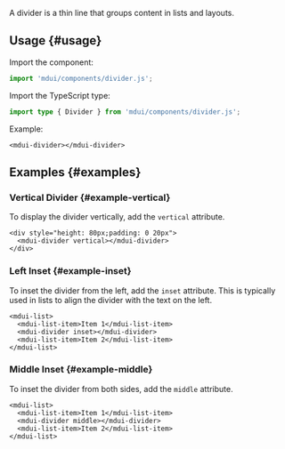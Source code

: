 A divider is a thin line that groups content in lists and layouts.

## Usage {#usage}

Import the component:

```js
import 'mdui/components/divider.js';
```

Import the TypeScript type:

```ts
import type { Divider } from 'mdui/components/divider.js';
```

Example:

```html,example
<mdui-divider></mdui-divider>
```

## Examples {#examples}

### Vertical Divider {#example-vertical}

To display the divider vertically, add the `vertical` attribute.

```html,example,expandable
<div style="height: 80px;padding: 0 20px">
  <mdui-divider vertical></mdui-divider>
</div>
```

### Left Inset {#example-inset}

To inset the divider from the left, add the `inset` attribute. This is typically used in lists to align the divider with the text on the left.

```html,example,expandable
<mdui-list>
  <mdui-list-item>Item 1</mdui-list-item>
  <mdui-divider inset></mdui-divider>
  <mdui-list-item>Item 2</mdui-list-item>
</mdui-list>
```

### Middle Inset {#example-middle}

To inset the divider from both sides, add the `middle` attribute.

```html,example,expandable
<mdui-list>
  <mdui-list-item>Item 1</mdui-list-item>
  <mdui-divider middle></mdui-divider>
  <mdui-list-item>Item 2</mdui-list-item>
</mdui-list>
```
